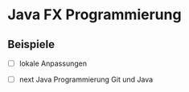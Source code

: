 # Java FX Programmierung
## Beispiele

-[ ] lokale Anpassungen

-[ ] next Java Programmierung
Git und Java
